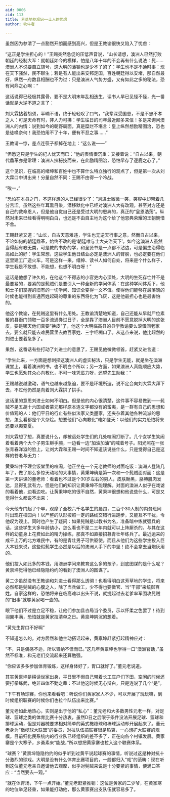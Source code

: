 ```yaml
---
aid: 0006
zid: 113
title: 芳草地参观记——士人的忧虑
author: 吹牛者

---
```




  虽然因为参清了一点豁然开朗而感到高兴，但是王教谕很快又陷入了忧虑：

  “这正是学生担心的！”王赐突然急促的压低声音说，“山长请想，澳洲人已然打败朝廷的经制大军：就朝廷如今的模样，怕是八年十年的不会再有什么说法：髡……澳洲人不说要自立旗号，这大明的藩镇也是少不了的了：学生也不是不通时事：现在天下骚然，民不聊生；若是有人能出来安邦定国，百姓朝廷得以安堵，那自然最好，纵然一府数县相酬也不为过：只是澳洲人气势方盛，又有如此之多的秘法，恐有问鼎之心啊：”

  这话说得已经极其露骨，要不是大明末年乱相迭生，读书人早已见怪不怪，光一番话就是大逆不道之言了：

  刘大霖拈着胡须，半晌不语，终于轻轻叹了口气，“我辈深受国恩，不是不忠不孝之人：可是天命有时，非人力可拂：学生往日的司年最近颇多来信！多是来询问澳洲人的内情：说到如今的朝野局面，真是糜烂不堪言：皇上纵然想励精图治，恐也是徒唤奈何！我恐怕用不了十年，便有不忍之事……”

  王教请一惊，差点连筷子都掉在地上：“这么说——”

  “但愿这只是学生的杞人忧天而已：”他的表情很沉重：又接着说：“自古以来，朝代鼎革亦是常理：澳洲人挟秘技而来，在此励精图治，恐怕早存了逐鹿之心了。”

  这个见识，在临高的绪坤和百姓中也不算什么特立独行的观点了，但是第一次从刘大霖口中讲出来！分量自然不同：王赐不由得一个冷战。

  “唉一，”

  “恐怕在本县之门，不这样想的人已经很少了：”刘进士微微一笑，笑容中却带着几分苦涩。虽然这些年耳熏目染，潜移默化中已经对澳洲人大有改观，甚至对方还是自己的救命恩人，但是他自觉自己还是受过大明的恩典的，真正的“皇恩浩荡”。纵然对未来已经看得明明白白，也还是不由自主地为这个给了他恩典荣耀的王朝惋惜不舍。

  王赐赶紧又道：“山长，自古天意难违，学生也无逆天行事之意，然而自古以来，不论如何的朝廷鼎革，始终不改的是‘朝廷唯与士大夫治天下’。如今这澳洲人虽然当得起有教无类，可是教的书办的学，和圣贤书是一点都不沾边，可是偏生治得临高如此的好：学生常想，这些学生他日结业必定是澳洲人的臂膀，也必定要在他们这里建工厂造火车。可是这样一来，缙绅、读书人如何自处，将来是个什么样子，学生我是不敢想、不能想，也想不明白呀！”

  这话是他想了许久的，在他这个不得志的小官吏内心深处，大明的生死存亡并不是最要紧的，要紧的是髡贼们是要引入一种全新的学问体系：在这种学问体系下，他和士子们掌握的旧有的一切学问、知识全变得一文不值。使得他们能够在最落魄的时候也能得到普通百姓起码的尊重的东西将化为飞灰，这是他最担心也是最害怕的。

  他这个教谕，在髡贼这里有什么用处。王教谕清楚地知道，自己还能从早就尸位素餐的县衙门领取一百多流通券过日子，全是靠了澳洲人目前不愿意脱掉大明的这张皮，要是哪天他们真要“换皮”了，他这个大明临高县的县学教谕要么滚蛋回老家去，要么就只能去难民营里去教百家姓、三字经糊口了。从这点来说，他比超然的刘进士要着急多了。

  果然，这番话有些打动了刘进士的意思了，王赐见他微微领首，赶紧又进言道：

  “学生此来，一方面是想刺探这澳洲人的虚实秘法，只是学生无能，就是坐在澳洲课堂上，看着澳洲的书，也不明白个所以；另一方面，如果澳洲人真能顺应大势，学生也愿劝其众心向教化，不可一味凭蛮力呀，还望先生助我：”

  王赐越说越激动，语气也越来越急迫，要不是环境所迫，说不定会向刘大霖大拜下去，不过他仍然是向着刘大霖拱了拱手。

  这话里的意思刘进士如何不明白。但是他的内心很清楚，这件事不容易做到——髡贼不是五胡十六国或者蒙元那样原本连文字都没有的蛮夷，是一群有自己的思想和价值观的人：他们平日的行止有些似法家又类墨家，还夹杂着其他各种流派的思想，怎么看都是个大杂烩。想要他们“心向教化”难如登天：以他们的实力恐怕将来还要以夷变夏。

  刘大霖想了想，真要说什么，却被远处学生们的几处喧闹打断了。几个女学生笑闹着看着两个大个子男生掰手腕，一边看一边“加油加油”的喊着号子。阳光照在一张张青春洋溢的脸上，让刘大霖和王赐一时间不知道该说些什么，只是觉得自己是这样的苍老与无力：

  黄秉坤并不理会饭堂里的喧闹，他正坐在一个元老教师的对面吃饭：澳洲人登陆几年了，做了那么多惊天动地的大事情，黄秉坤确是第一次和一个髡贼面对面：这是第一天讲课的董老师：看着也不过是个30岁左右的男人，皮肤黝黑，胳膊肌肉发达，显得孔武有力，但是他们的知识让黄秉坤不能理解。对面的澳洲人似乎在戏谑的看着他，边看边吃。让黄秉坤吃的很不自然，黄秉坤很想和他说些什么，可是又觉得什么都说不出来：

  今天他专门起了个早，观摩了全校六千名学生的晨跑，二百个30人制的内务班同时出现在校园内！以严整的队形按照一定的路线交错行进跑步，又能互不干扰，令他叹为观止。同时也产生了疑问：如果髡贼是以教书为名，准备暗中练就强兵的话，这些学生大多年龄幼小，怎么看也不是二三年内就可以上阵厮杀的。与其在这样的幼童身上花费如此的精力操练，那真不如直接招募青壮年练兵了。最近运来的成千上万的北方难民中，有的是青壮男子可供驱使。而且从他们为这些学生投入巨大本钱来说，这些假髡学生必然是以后的澳洲人手下的中坚！绝不会拿去当炮灰用的。

  他们投入如此多的本钱，用澳洲学问来教育这么多的孩子，到底图谋的是什么呢？黄禀坤觉得他已经隐隐约约的看到了澳洲人的图谋了。

  黄二少虽然没有王教谕和刘进士看得那么透彻！也看得明白这芳草地的学生，将来必然都是髡贼的心腹之人，除了当兵做工，少不得也要做官、当“干部”来统御百姓。自家这样的，恐怕将来在临高难以出头不说，就提起过去老爹率军围攻髡贼的“旧事”就够黄家喝一壶的。

  眼下他们不过是立足不稳，让他们参加县咨局当个委员，示以怀柔之色罢了！待到羽翼丰满，恐怕就是黄家拉清单之日。黄禀坤阴沉的想着。

  “黄先生胃口不好啊”

  不知道怎么的，对方居然和他主动搭话起来，黄禀坤赶紧打起精神应对：

  “不，只是偶感不适，所以胃纳不佳而已。”这几年黄禀坤也学得一口“澳洲官话，”虽然不标准，和元老们交流起来还算勉强。

  “你应该多多参加体育锻炼，这样身体好了，胃口就好了。”董元老说道。

  其实黄禀坤是耕读世家出身，平日里不但自己带着长工庄户们下田，空闲的时候还要打拳练武，绝非四体不勤之辈：不过他这时候无心辩白，只是连说了几个“是”。

  “下午有场球赛，你也来看看吧：听说你们黄家家人不少，可以开展了玩玩嘛，到时候组织联赛的时候你们也拉个队伍出来比赛。”

  董元老如此地热心，实则是出于他的“私心”：董元老和大多数男性元老一样，对足球、篮球之类的体育比赛十分热衷，虽然D日之后限于条件没法开展足球、篮球和排球运动，但是对器械要求相对简单的英式橄榄球和棒球运动却开展起来了。董元老身为“橄榄球大联盟”的委员，对拉队伍搞联赛很是热衷，一心想扩大联赛的规模。目前归化民系统内的行业队已经组织的差不多了，正在向各个村镇发展。黄家寨是个大寒子，乡勇素来“能战，”所以想把黄家寨也拉入这个联赛体系。

  “球赛？”黄禀坤隐隐约约的似乎听到过黄平说起球赛的事情，听说过这是种对抗十分激烈的球戏。大明是没有什么体育比赛项目的，一般都归入“戏”的范畴：现在听到这位董元老亲自邀请他去观摩，似乎对髡贼来说是十分要紧的事情，便满口答应：“当然要去一观。”

  “就在体育场，下午一点开始。”董元老赶紧推销：这位是黄家的二少爷，在黄家寒的地位举足轻重，如果能打动他，那么黄家赛出支队伍就容易多了。



